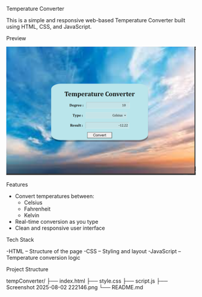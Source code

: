  Temperature Converter

This is a simple and responsive web-based Temperature Converter built using HTML, CSS, and JavaScript.

 Preview

![Temperature Converter Screenshot](Screenshot%202025-08-02%20222146.png)

 Features

- Convert temperatures between:
  - Celsius
  - Fahrenheit
  - Kelvin
- Real-time conversion as you type
- Clean and responsive user interface

 Tech Stack

-HTML – Structure of the page
-CSS – Styling and layout
-JavaScript – Temperature conversion logic

 Project Structure

tempConverter/
├── index.html
├── style.css
├── script.js
├── Screenshot 2025-08-02 222146.png
└── README.md
